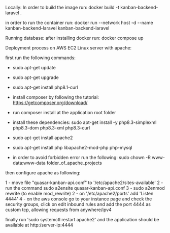 Locally:
In order to build the image run:
docker build -t kanban-backend-laravel .

in order to run the container run: 
docker run  --network host -d  --name kanban-backend-laravel  kanban-backend-laravel

Running database:
after installing docker run:
docker compose up

Deployment process on AWS EC2 Linux server with apache:

first run the following commands:
   - sudo apt-get update
   - sudo apt-get upgrade
   - sudo apt-get install php8.1-curl
   - install composer by following the tutorial: https://getcomposer.org/download/
   - run composer install at the application root folder
   - install these dependencies:
     sudo apt-get install -y php8.3-simplexml php8.3-dom php8.3-xml php8.3-curl

   - sudo apt-get install apache2
   - sudo apt-get install php libapache2-mod-php php-mysql
   - in order to avoid forbidden error run the following:
      sudo chown -R www-data:www-data folder_of_apache_projects
    
then configure apache as following:

1 - move file "quasar-kanban-api.conf" to '/etc/apache2/sites-available'
2 - run the command sudo a2ensite quasar-kanban-api.conf
3 - sudo a2enmod rewrite (to enable mod_rewrite)
2 - on '/etc/apache2/ports' add 'Listen 4444'
4 - on the aws console go to your instance page and check the security groups,
    click on edit inbound rules and add the port 4444 as custom tcp, allowing requests from anywhere/ipv4

finally run 'sudo systemctl restart apache2' and the application should be available at http:/server-ip:4444



